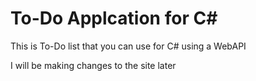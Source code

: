 # To-Do Applcation for C#

This is To-Do list that you can use for C# using a WebAPI

 I will be making changes to the site later
